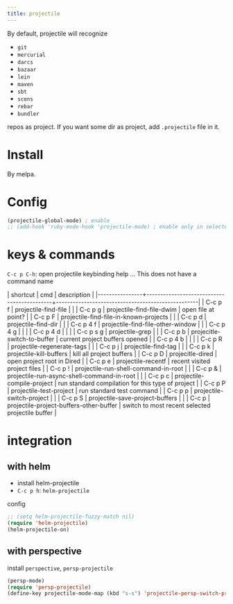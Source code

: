 ```yaml
---
title: projectile
---
```


By default, projectile will recognize

* `git`
* `mercurial`
* `darcs`
* `bazaar`
* `lein`
* `maven`
* `sbt`
* `scons`
* `rebar`
* `bundler`

repos as project. If you want some dir as project, add `.projectile` file in it.

# Install
By melpa.

# Config
```lisp
(projectile-global-mode) ; enable
;; (add-hook 'ruby-mode-hook 'projectile-mode) ; enable only in selected modes.
```

# keys & commands

`C-c p C-h`: open projectile keybinding help ... This does not have a command name

| shortcut       | cmd                                        | description                                       |
|----------------+--------------------------------------------+---------------------------------------------------|
| C-c p f        | projectile-find-file                       |                                                   |
| C-c p g        | projectile-find-file-dwim                  | open file at point?                               |
| C-c p F        | projectile-find-file-in-known-projects     |                                                   |
| C-c p d        | projectile-find-dir                        |                                                   |
| C-c p 4 f      | projectile-find-file-other-window          |                                                   |
| C-c p 4 g      |                                            |                                                   |
| C-c p 4 d      |                                            |                                                   |
| C-c p s g      | projectile-grep                            |                                                   |
| C-c p b        | projecitle-switch-to-buffer                | current project buffers opened                    |
| C-c p 4 b      |                                            |                                                   |
| C-c p R        | projectile-regenerate-tags                 |                                                   |
| C-c p j        | projectile-find-tag                        |                                                   |
| C-c p k        | projectile-kill-buffers                    | kill all project buffers                          |
| C-c p D        | projecitle-dired                           | open project root in Dired                        |
| C-c p e        | projectile-recentf                         | recent visited project files                      |
| C-c p !        | projectile-run-shell-command-in-root       |                                                   |
| C-c p &        | projectile-run-async-shell-command-in-root |                                                   |
| C-c p c        | projectile-compile-project                 | run standard compilation for this type of project |
| C-c p P        | projectile-test-project                    | run standard test command                         |
| C-c p p        | projectile-switch-project                  |                                                   |
| C-c p S        | projectile-save-project-buffers            |                                                   |
| C-c p <escape> | projectile-project-buffers-other-buffer    | switch to most recent selected projectile buffer  |

# integration
## with helm
* install helm-projectile
* `C-c p h`: `helm-projectile`

config

```lisp
;; (setq helm-projectile-fuzzy-match nil)
(require 'helm-projectile)
(helm-projectile-on)
```

## with perspective
install `perspective`, `persp-projectile`

```lisp
(persp-mode)
(require 'persp-projectile)
(define-key projectile-mode-map (kbd "s-s") 'projectile-persp-switch-project)
````

